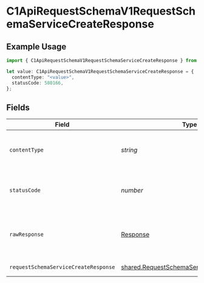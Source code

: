 # C1ApiRequestSchemaV1RequestSchemaServiceCreateResponse

## Example Usage

```typescript
import { C1ApiRequestSchemaV1RequestSchemaServiceCreateResponse } from "conductorone-sdk-typescript/sdk/models/operations";

let value: C1ApiRequestSchemaV1RequestSchemaServiceCreateResponse = {
  contentType: "<value>",
  statusCode: 580166,
};
```

## Fields

| Field                                                                                                         | Type                                                                                                          | Required                                                                                                      | Description                                                                                                   |
| ------------------------------------------------------------------------------------------------------------- | ------------------------------------------------------------------------------------------------------------- | ------------------------------------------------------------------------------------------------------------- | ------------------------------------------------------------------------------------------------------------- |
| `contentType`                                                                                                 | *string*                                                                                                      | :heavy_check_mark:                                                                                            | HTTP response content type for this operation                                                                 |
| `statusCode`                                                                                                  | *number*                                                                                                      | :heavy_check_mark:                                                                                            | HTTP response status code for this operation                                                                  |
| `rawResponse`                                                                                                 | [Response](https://developer.mozilla.org/en-US/docs/Web/API/Response)                                         | :heavy_check_mark:                                                                                            | Raw HTTP response; suitable for custom response parsing                                                       |
| `requestSchemaServiceCreateResponse`                                                                          | [shared.RequestSchemaServiceCreateResponse](../../../sdk/models/shared/requestschemaservicecreateresponse.md) | :heavy_minus_sign:                                                                                            | Successful response                                                                                           |